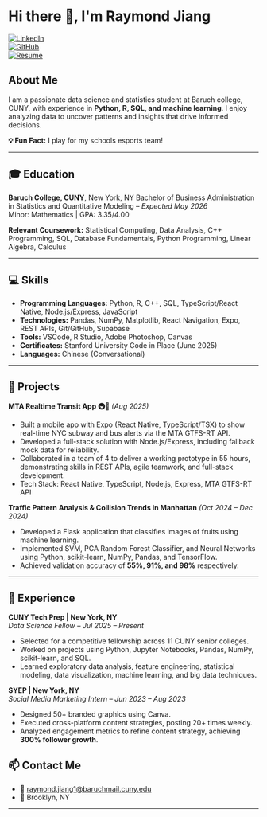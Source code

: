 # Hi there 👋, I'm Raymond Jiang

[![LinkedIn](https://img.shields.io/badge/LinkedIn-0A66C2?style=for-the-badge&logo=linkedin&logoColor=white)](https://www.linkedin.com/in/raymond-jiang-599b182b0/)  
[![GitHub](https://img.shields.io/badge/GitHub-181717?style=for-the-badge&logo=github&logoColor=white)](https://github.com/rayj1981)  
[![Resume](https://img.shields.io/badge/Resume-PDF-red?style=for-the-badge)](Assets/Resume.pdf)  


## About Me
I am a passionate data science and statistics student at Baruch college, CUNY, with experience in **Python, R, SQL, and machine learning**. I enjoy analyzing data to uncover patterns and insights that drive informed decisions.  

**💡 Fun Fact:** I play for my schools esports team!

---

## 🎓 Education
**Baruch College, CUNY**, New York, NY
Bachelor of Business Administration in Statistics and Quantitative Modeling – *Expected May 2026*  
Minor: Mathematics | GPA: 3.35/4.00  

**Relevant Coursework:** Statistical Computing, Data Analysis, C++ Programming, SQL, Database Fundamentals, Python Programming, Linear Algebra, Calculus  

---

## 💻 Skills
- **Programming Languages:** Python, R, C++, SQL, TypeScript/React Native, Node.js/Express, JavaScript
- **Technologies:** Pandas, NumPy, Matplotlib, React Navigation, Expo, REST APIs, Git/GitHub, Supabase
- **Tools:** VSCode, R Studio, Adobe Photoshop, Canvas
- **Certificates:** Stanford University Code in Place (June 2025)  
- **Languages:** Chinese (Conversational)  

---

## 📂 Projects

**MTA Realtime Transit App 🚇🚌** *(Aug 2025)*  
- Built a mobile app with Expo (React Native, TypeScript/TSX) to show real-time NYC subway and bus alerts via the MTA GTFS-RT API. 
- Developed a full-stack solution with Node.js/Express, including fallback mock data for reliability.
- Collaborated in a team of 4 to deliver a working prototype in 55 hours, demonstrating skills in REST APIs, agile teamwork, and full-stack development.
- Tech Stack: React Native, TypeScript, Node.js, Express, MTA GTFS-RT API

  
**Traffic Pattern Analysis & Collision Trends in Manhattan** *(Oct 2024 – Dec 2024)*  
- Developed a Flask application that classifies images of fruits using machine learning.  
- Implemented SVM, PCA Random Forest Classifier, and Neural Networks using Python, scikit-learn, NumPy, Pandas, and TensorFlow.  
- Achieved validation accuracy of **55%, 91%, and 98%** respectively.  

---

## 💼 Experience

**CUNY Tech Prep | New York, NY**  
*Data Science Fellow – Jul 2025 – Present*  
- Selected for a competitive fellowship across 11 CUNY senior colleges.  
- Worked on projects using Python, Jupyter Notebooks, Pandas, NumPy, scikit-learn, and SQL.  
- Learned exploratory data analysis, feature engineering, statistical modeling, data visualization, machine learning, and big data techniques.  

**SYEP | New York, NY**  
*Social Media Marketing Intern – Jun 2023 – Aug 2023*  
- Designed 50+ branded graphics using Canva.  
- Executed cross-platform content strategies, posting 20+ times weekly.  
- Analyzed engagement metrics to refine content strategy, achieving **300% follower growth**.  

## 📫 Contact Me
- 📧 raymond.jiang1@baruchmail.cuny.edu  
- 📍 Brooklyn, NY  

---


